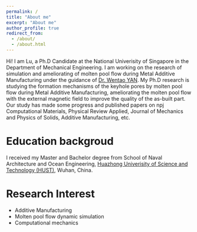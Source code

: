 ```yaml
---
permalink: /
title: "About me"
excerpt: "About me"
author_profile: true
redirect_from: 
  - /about/
  - /about.html
---
```


Hi! I am Lu, a Ph.D Candidate at the National Univerisity of Singapore in the Department of Mechanical Engineering. I am working on the research of simulation and ameliorating of molten pool flow during Metal Additive Manufacturing under the guidance of [Dr. Wentao YAN](https://cde.nus.edu.sg/me/staff/yan-wentao/). My Ph.D research is studying the formation mechanisms of the keyhole pores by molten pool flow during Metal Additive Manufacturing, ameliorating the molten pool flow with the external magnetic field to improve the quality of the as-built part. Our study has made some progress and published papers on npj Computational Materials, Physical Review Applied, Journal of Mechanics and Physics of Solids, Additive Manufacturing, etc.

Education backgroud
======
I received my Master and Bachelor degree from School of Naval Architecture and Ocean Engineering, [Huazhong Univerisity of Science and Technology (HUST)](https://www.hust.edu.cn/), Wuhan, China.

Research Interest
======
* Additive Manufacturing
* Molten pool flow dynamic simulation
* Computational mechanics

